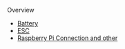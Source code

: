 Overview
- [Battery](Pages/Brakings_info.html)
- [ESC](Pages/ESC_info.html)
- [Raspberry Pi Connection and other](Pages/Pi.html)
